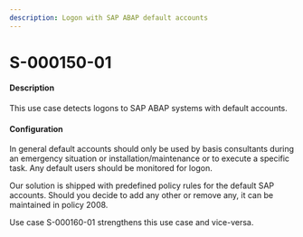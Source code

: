 ```yaml
---
description: Logon with SAP ABAP default accounts
---
```


# S-000150-01

#### Description

This use case detects logons to SAP ABAP systems with default accounts.

#### Configuration

In general default accounts should only be used by basis consultants during an emergency situation or installation/maintenance or to execute a specific task. Any default users should be monitored for logon.

Our solution is shipped with predefined policy rules for the default SAP accounts. Should you decide to add any other or remove any, it can be maintained in policy 2008.

Use case S-000160-01 strengthens this use case and vice-versa.
